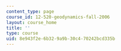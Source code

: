 ```yaml
---
content_type: page
course_id: 12-520-geodynamics-fall-2006
layout: course_home
title: ''
type: course
uid: 8e943f2e-6b32-9a9b-30c4-70242bcd335b
---
```

